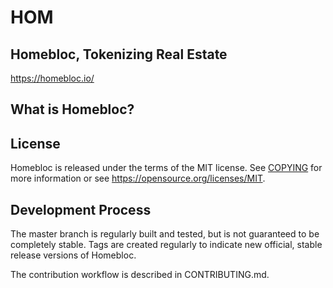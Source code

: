 # HOM
## Homebloc, Tokenizing Real Estate

https://homebloc.io/

## What is Homebloc? 


## License
Homebloc is released under the terms of the MIT license. See [COPYING](docs/COPYING.md) for more information or see https://opensource.org/licenses/MIT.

## Development Process
The master branch is regularly built and tested, but is not guaranteed to be completely stable. Tags are created regularly to indicate new official, stable release versions of Homebloc.

The contribution workflow is described in CONTRIBUTING.md.
